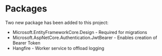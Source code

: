 # Packages

Two new package has been added to this project:
* Microsoft.EntityFrameworkCore.Design - Required for migrations
* Microsoft.AspNetCore.Authentication.JwtBearer - Enables creation of Bearer Token
* Hangfire - Worker service to offload logging
